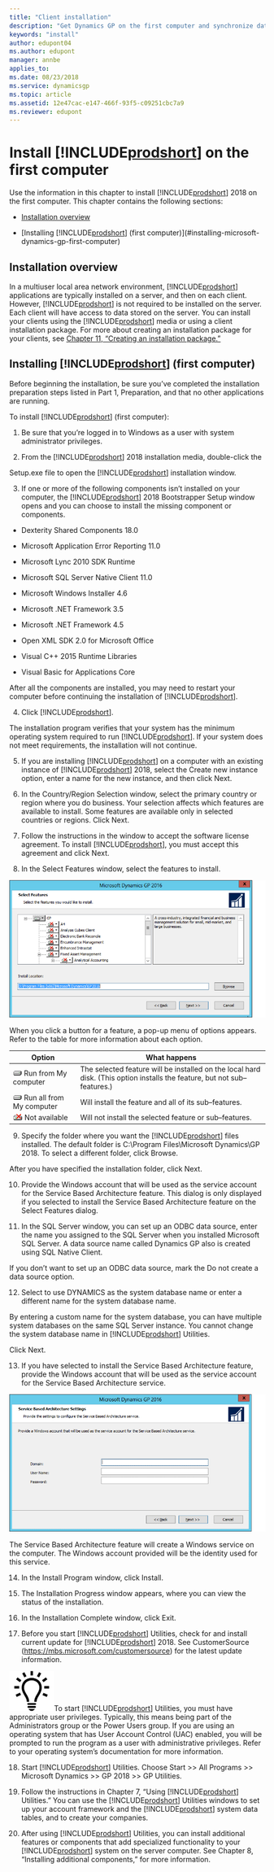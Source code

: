 ```yaml
---
title: "Client installation"
description: "Get Dynamics GP on the first computer and synchronize data with the server."
keywords: "install"
author: edupont04
ms.author: edupont
manager: annbe
applies_to: 
ms.date: 08/23/2018
ms.service: dynamicsgp
ms.topic: article
ms.assetid: 12e47cac-e147-466f-93f5-c09251cbc7a9
ms.reviewer: edupont
---
```

### 

# Install [!INCLUDE[prodshort](../includes/prodshort.md)] on the first computer

Use the information in this chapter to install [!INCLUDE[prodshort](../includes/prodshort.md)] 2018 on the first computer. This chapter contains the following sections:

-   [Installation overview](#installation-overview)  

-   [Installing [!INCLUDE[prodshort](../includes/prodshort.md)] (first computer)](#installing-microsoft-dynamics-gp-first-computer)  

## Installation overview

In a multiuser local area network environment, [!INCLUDE[prodshort](../includes/prodshort.md)] applications are typically installed on a server, and then on each client. However, [!INCLUDE[prodshort](../includes/prodshort.md)] is not required to be installed on the server. Each client will have access to data stored on the server. You can install your clients using the [!INCLUDE[prodshort](../includes/prodshort.md)] media or using a client installation package. For more about creating an installation package for your clients, see [Chapter 11, “Creating an installation package.”](#_Creating_an_installation_1)  

## Installing [!INCLUDE[prodshort](../includes/prodshort.md)] (first computer)

Before beginning the installation, be sure you’ve completed the installation preparation steps listed in Part 1, Preparation, and that no other applications are running.

To install [!INCLUDE[prodshort](../includes/prodshort.md)] (first computer):

1. Be sure that you’re logged in to Windows as a user with system administrator privileges.

2. From the [!INCLUDE[prodshort](../includes/prodshort.md)] 2018 installation media, double-click the

Setup.exe file to open the [!INCLUDE[prodshort](../includes/prodshort.md)] installation window.

3. If one or more of the following components isn’t installed on your computer, the [!INCLUDE[prodshort](../includes/prodshort.md)] 2018 Bootstrapper Setup window opens and you can choose to install the missing component or components.

-   Dexterity Shared Components 18.0

-   Microsoft Application Error Reporting 11.0

-   Microsoft Lync 2010 SDK Runtime

-   Microsoft SQL Server Native Client 11.0

-   Microsoft Windows Installer 4.6

-   Microsoft .NET Framework 3.5

-   Microsoft .NET Framework 4.5

-   Open XML SDK 2.0 for Microsoft Office

-   Visual C++ 2015 Runtime Libraries

-   Visual Basic for Applications Core

After all the components are installed, you may need to restart your computer before continuing the installation of [!INCLUDE[prodshort](../includes/prodshort.md)].

4. Click [!INCLUDE[prodshort](../includes/prodshort.md)].

The installation program verifies that your system has the minimum operating system required to run [!INCLUDE[prodshort](../includes/prodshort.md)]. If your system does not meet requirements, the installation will not continue.

5. If you are installing [!INCLUDE[prodshort](../includes/prodshort.md)] on a computer with an existing instance of [!INCLUDE[prodshort](../includes/prodshort.md)] 2018, select the Create new instance option, enter a name for the new instance, and then click Next.

6. In the Country/Region Selection window, select the primary country or region where you do business. Your selection affects which features are available to install. Some features are available only in selected countries or regions. Click Next.

7. Follow the instructions in the window to accept the software license agreement. To install [!INCLUDE[prodshort](../includes/prodshort.md)], you must accept this agreement and click Next.

8. In the Select Features window, select the features to install.

![choose the features to add or remove](media/add-remove-features.png "Feature selector")  

When you click a button for a feature, a pop-up menu of options appears. Refer to the table for more information about each option.

| Option                                                                         | What happens                                                                                                             |
|--------------------------------------------------------------------------------|--------------------------------------------------------------------------------------------------------------------------|
| ![component icon](media/installed-component.png "Component icon") Run from My computer     | The selected feature will be installed on the local hard disk. (This option installs the feature, but not sub–features.) |  
| ![component icon](media/installed-component.png "Component icon") Run all from My computer | Will install the feature and all of its sub–features.                                                                    |  
| ![component icon](media/not-installed-component.png "Component icon") Not available            | Will not install the selected feature or sub–features.                                                                   |  

9. Specify the folder where you want the [!INCLUDE[prodshort](../includes/prodshort.md)] files installed. The default folder is C:\\Program Files\\Microsoft Dynamics\\GP 2018. To select a different folder, click Browse.

After you have specified the installation folder, click Next.

10. Provide the Windows account that will be used as the service account for the Service Based Architecture feature. This dialog is only displayed if you selected to install the Service Based Architecture feature on the Select Features dialog.

11. In the SQL Server window, you can set up an ODBC data source, enter the name you assigned to the SQL Server when you installed Microsoft SQL Server. A data source name called Dynamics GP also is created using SQL Native Client.

If you don’t want to set up an ODBC data source, mark the Do not create a data source option.

12. Select to use DYNAMICS as the system database name or enter a different name for the system database name.

By entering a custom name for the system database, you can have multiple system databases on the same SQL Server instance. You cannot change the system database name in [!INCLUDE[prodshort](../includes/prodshort.md)] Utilities.

Click Next.

13. If you have selected to install the Service Based Architecture feature, provide the Windows account that will be used as the service account for the Service Based Architecture service.

![login screen for service based architecture service](media/service-based-architecture-login.png "Login screen")  

The Service Based Architecture feature will create a Windows service on the computer. The Windows account provided will be the identity used for this service.

14. In the Install Program window, click Install.

15. The Installation Progress window appears, where you can view the status of the installation.

16. In the Installation Complete window, click Exit.

17. Before you start [!INCLUDE[prodshort](../includes/prodshort.md)] Utilities, check for and install current update for [!INCLUDE[prodshort](../includes/prodshort.md)] 2018. See CustomerSource (<https://mbs.microsoft.com/customersource>) for the latest update information.

![displays a lightbulb to indication tips and tricks](media/lightbulb.png "Lightbulb symbol")To start [!INCLUDE[prodshort](../includes/prodshort.md)] Utilities, you must have appropriate user privileges. Typically, this means being part of the Administrators group or the Power Users group. If you are using an operating system that has User Account Control (UAC) enabled, you will be prompted to run the program as a user with administrative privileges. Refer to your operating system’s documentation for more information.  

18. Start [!INCLUDE[prodshort](../includes/prodshort.md)] Utilities. Choose Start &gt;&gt; All Programs &gt;&gt; Microsoft Dynamics &gt;&gt; GP 2018 &gt;&gt; GP Utilities.

19. Follow the instructions in Chapter 7, “Using [!INCLUDE[prodshort](../includes/prodshort.md)] Utilities.” You can use the [!INCLUDE[prodshort](../includes/prodshort.md)] Utilities windows to set up your account framework and the [!INCLUDE[prodshort](../includes/prodshort.md)] system data tables, and to create your companies.

20. After using [!INCLUDE[prodshort](../includes/prodshort.md)] Utilities, you can install additional features or components that add specialized functionality to your [!INCLUDE[prodshort](../includes/prodshort.md)] system on the server computer. See Chapter 8, “Installing additional components,” for more information.
